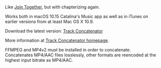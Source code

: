 Like [Join Together](http://dougscripts.com/itunes/itinfo/jointogether.php), but with chapterizing again.

Works both in macOS 10.15 Catalina's Music app as well as in iTunes on earlier versions from at least Mac OS X 10.9.

Download the latest version: [Track Concatenator](https://github.com/davidschlachter/itunes-concatenator/blob/master/bin/Track-Concatenator_2020-08-13.zip?raw=true)

More information at [Track Concatenator homepage](https://www.davidschlachter.com/misc/trackconcat).

FFMPEG and MP4v2 must be installed in order to concatenate. Concatenates MP4/AAC files losslessly, other formats are reencoded at the highest input bitrate as MP4/AAC.
